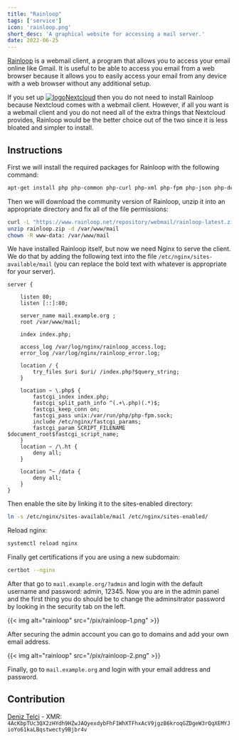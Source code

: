 ```yaml
---
title: "Rainloop"
tags: ['service']
icon: 'rainloop.png'
short_desc: 'A graphical website for accessing a mail server.'
date: 2022-06-25
---
```



[Rainloop](https://www.rainloop.net/)
is a webmail client, a program that allows you to access your email
online like Gmail. It is useful to be able to access you email from a
web browser because it allows you to easily access your email from any
device with a web browser without any additional setup.

If you set up
[![logo](/pix/nextcloud.svg)Nextcloud](/nextcloud)
then you do not need to install Rainloop because Nextcloud comes with a
webmail client. However, if all you want is a webmail client and you do
not need all of the extra things that Nextcloud provides, Rainloop would
be the better choice out of the two since it is less bloated and simpler
to install.

## Instructions

First we will install the required packages for Rainloop with the
following command:

```sh
apt-get install php php-common php-curl php-xml php-fpm php-json php-dev php-mysql unzip -y
```

Then we will download the community version of Rainloop, unzip it into
an appropriate directory and fix all of the file permissions:

```sh
curl -L "https://www.rainloop.net/repository/webmail/rainloop-latest.zip" -o "rainloop.zip"
unzip rainloop.zip -d /var/www/mail
chown -R www-data: /var/www/mail
```

We have installed Rainloop itself, but now we need Nginx to serve the
client. We do that by adding the following text into the file
`/etc/nginx/sites-available/mail` (you can replace the bold text with
whatever is appropriate for your server).

```nginx
server {

    listen 80;
    listen [::]:80;

    server_name mail.example.org ;
    root /var/www/mail;

    index index.php;

    access_log /var/log/nginx/rainloop_access.log;
    error_log /var/log/nginx/rainloop_error.log;

    location / {
        try_files $uri $uri/ /index.php?$query_string;
    }

    location ~ \.php$ {
        fastcgi_index index.php;
        fastcgi_split_path_info ^(.+\.php)(.*)$;
        fastcgi_keep_conn on;
        fastcgi_pass unix:/var/run/php/php-fpm.sock;
        include /etc/nginx/fastcgi_params;
        fastcgi_param SCRIPT_FILENAME $document_root$fastcgi_script_name;
    }
    location ~ /\.ht {
        deny all;
    }

    location ^~ /data {
        deny all;
    }
}
```

Then enable the site by linking it to the sites-enabled directory:

```sh
ln -s /etc/nginx/sites-available/mail /etc/nginx/sites-enabled/
```

Reload nginx:

```sh
systemctl reload nginx
```

Finally get certifications if you are using a new subdomain:

```sh
certbot --nginx
```

After that go to `mail.example.org/?admin` and login with the default
username and password: admin, 12345. Now you are in the admin panel and
the first thing you do should be to change the adminsitrator password by
looking in the security tab on the left.

{{< img alt="rainloop" src="/pix/rainloop-1.png" >}}

After securing the admin account you can go to domains and add your own
email address.

{{< img alt="rainloop" src="/pix/rainloop-2.png" >}}

Finally, go to `mail.example.org` and login with your email address and
password.

## Contribution

[Deniz Telci](https://deniz.telci.org/) - XMR:
`4AcKbpTUc3QX2zHYdh9HZwJAQyexdybFhF1WhXTFhxAcV9jgzB6kroqGZDgeW3rQqXEMYJioYo61kaLBqstwecty9Bjbr4v`
